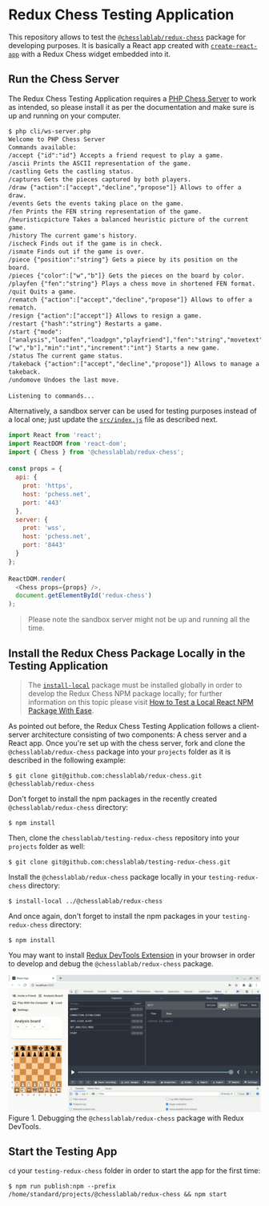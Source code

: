 # Redux Chess Testing Application

This repository allows to test the [`@chesslablab/redux-chess`](https://github.com/chesslablab/redux-chess) package for developing purposes. It is basically a React app created with [`create-react-app`](https://reactjs.org/docs/create-a-new-react-app.html) with a Redux Chess widget embedded into it.

## Run the Chess Server

The Redux Chess Testing Application requires a [PHP Chess Server](https://github.com/chesslablab/chess-server) to work as intended, so please install it as per the documentation and make sure is up and running on your computer.

```
$ php cli/ws-server.php
Welcome to PHP Chess Server
Commands available:
/accept {"id":"id"} Accepts a friend request to play a game.
/ascii Prints the ASCII representation of the game.
/castling Gets the castling status.
/captures Gets the pieces captured by both players.
/draw {"action":["accept","decline","propose"]} Allows to offer a draw.
/events Gets the events taking place on the game.
/fen Prints the FEN string representation of the game.
/heuristicpicture Takes a balanced heuristic picture of the current game.
/history The current game's history.
/ischeck Finds out if the game is in check.
/ismate Finds out if the game is over.
/piece {"position":"string"} Gets a piece by its position on the board.
/pieces {"color":["w","b"]} Gets the pieces on the board by color.
/playfen {"fen":"string"} Plays a chess move in shortened FEN format.
/quit Quits a game.
/rematch {"action":["accept","decline","propose"]} Allows to offer a rematch.
/resign {"action":["accept"]} Allows to resign a game.
/restart {"hash":"string"} Restarts a game.
/start {"mode":["analysis","loadfen","loadpgn","playfriend"],"fen":"string","movetext":"string","color":["w","b"],"min":"int","increment":"int"} Starts a new game.
/status The current game status.
/takeback {"action":["accept","decline","propose"]} Allows to manage a takeback.
/undomove Undoes the last move.

Listening to commands...
```

Alternatively, a sandbox server can be used for testing purposes instead of a local one; just update the [`src/index.js`](https://github.com/chesslablab/testing-redux-chess/blob/master/src/index.js) file as described next.

```js
import React from 'react';
import ReactDOM from 'react-dom';
import { Chess } from '@chesslablab/redux-chess';

const props = {
  api: {
    prot: 'https',
    host: 'pchess.net',
    port: '443'
  },
  server: {
    prot: 'wss',
    host: 'pchess.net',
    port: '8443'
  }
};

ReactDOM.render(
  <Chess props={props} />,
  document.getElementById('redux-chess')
);
```

> Please note the sandbox server might not be up and running all the time.

## Install the Redux Chess Package Locally in the Testing Application

> The [`install-local`](https://www.npmjs.com/package/install-local) package must be installed globally in order to develop the Redux Chess NPM package locally; for further information on this topic please visit [How to Test a Local React NPM Package With Ease](https://javascript.plainenglish.io/testing-a-local-react-npm-package-with-ease-7d0668676ddb).

As pointed out before, the Redux Chess Testing Application follows a client-server architecture consisting of two components: A chess server and a React app. Once you're set up with the chess server, fork and clone the `@chesslablab/redux-chess` package into your `projects` folder as it is described in the following example:

    $ git clone git@github.com:chesslablab/redux-chess.git @chesslablab/redux-chess

Don't forget to install the npm packages in the recently created `@chesslablab/redux-chess` directory:

    $ npm install

Then, clone the `chesslablab/testing-redux-chess` repository into your `projects` folder as well:

    $ git clone git@github.com:chesslablab/testing-redux-chess.git

Install the `@chesslablab/redux-chess` package locally in your `testing-redux-chess` directory:

    $ install-local ../@chesslablab/redux-chess

And once again, don't forget to install the npm packages in your `testing-redux-chess` directory:

    $ npm install

You may want to install [Redux DevTools Extension](https://github.com/zalmoxisus/redux-devtools-extension) in your browser in order to develop and debug the `@chesslablab/redux-chess` package.

![Figure 1](/src/assets/img/docs/figure-01.gif)
Figure 1. Debugging the `@chesslablab/redux-chess` package with Redux DevTools.

## Start the Testing App

`cd` your `testing-redux-chess` folder in order to start the app for the first time:

    $ npm run publish:npm --prefix /home/standard/projects/@chesslablab/redux-chess && npm start
